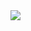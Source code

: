<img src="https://readme-typing-svg.herokuapp.com?color=FF0000&width=420&lines=Welcome+To+My+Profile">